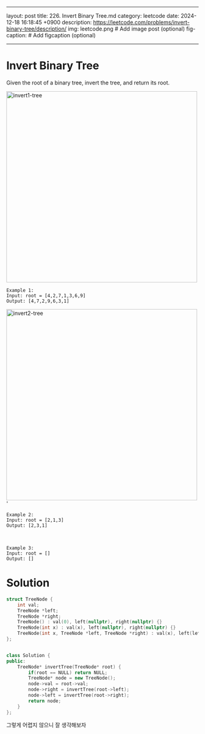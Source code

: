 
---
layout: post
title: 226. Invert Binary Tree.md
category: leetcode
date: 2024-12-18 16:18:45 +0900
description: https://leetcode.com/problems/invert-binary-tree/description/
img: leetcode.png # Add image post (optional)
fig-caption: # Add figcaption (optional)

---

            
# Invert Binary Tree

Given the root of a binary tree, invert the tree, and return its root.


<img src="../../imgs/invert1-tree.jpg" alt="invert1-tree" width="500"/>

    Example 1:
    Input: root = [4,2,7,1,3,6,9]
    Output: [4,7,2,9,6,3,1]

<img src="../../imgs/invert2-tree.jpg" alt="invert2-tree" width="500"/>'

    Example 2:
    Input: root = [2,1,3]
    Output: [2,3,1]

<br>

    Example 3:
    Input: root = []
    Output: []

# Solution

```cpp
struct TreeNode {
    int val;
    TreeNode *left;
    TreeNode *right;
    TreeNode() : val(0), left(nullptr), right(nullptr) {}
    TreeNode(int x) : val(x), left(nullptr), right(nullptr) {}
    TreeNode(int x, TreeNode *left, TreeNode *right) : val(x), left(left), right(right) {}
};


class Solution {
public:
    TreeNode* invertTree(TreeNode* root) {
        if(root == NULL) return NULL;
        TreeNode* node = new TreeNode();
        node->val = root->val;
        node->right = invertTree(root->left);
        node->left = invertTree(root->right);
        return node;
    }
};

```

그렇게 어렵지 않으니 잘 생각해보자 